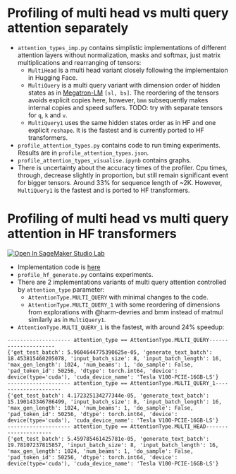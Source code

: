 # Profiling of multi head vs multi query attention separately
- `attention_types_imp.py` contains simplistic implementations of different attention layers without normalization, masks and softmax, just matrix multiplications and rearranging of tensors:
    - `MultiHead` is a multi head variant closely following the implementaion in Hugging Face.
    - `MultiQuery` is a multi query variant with dimension order of hidden states as in [Megatron-LM](https://github.com/NVIDIA/Megatron-LM) `[sl, bs]`. The reordering of the tensors avoids explicit copies here, however, `bmm` subsequently makes internal copies and  speed suffers. TODO: try with separate tensors for `q`, `k` and `v`.
    - `MultiQuery1` uses the same hidden states order as in HF and one explicit `reshape`. It is the fastest and  is currently ported to HF transformers.
- `profile_attention_types.py` contains code to run timing experiments. Results are in `profile_attention_types.json`.
- `profile_attention_types_visualise.ipynb` contains graphs.
- There is uncertainty about the accuracy times of the profiler. Cpu times, through, decrease slightly in proportion, but still remain significant event for bigger tensors. Around 33% for sequence length of ~2K. However, `MultiQuery1` is the fastest and is ported to HF transformers.

# Profiling of multi head vs multi query attention in HF transformers

[![Open In SageMaker Studio Lab](https://studiolab.sagemaker.aws/studiolab.svg)](https://studiolab.sagemaker.aws/import/github/ocramz/bigcode-analysis/blob/sagemaker/profile_mqa.ipynb)

- Implementation code is [here](https://github.com/bigcode-project/transformers/tree/multi_query)
- `profile_hf_generate.py` contains experiments.
- There are 2 implementations variants of multi query attention controlled by `attention_type` parameter:
    - `AttentionType.MULTI_QUERY` with minimal changes to the code.
    - `AttentionType.MULTI_QUERY_1` with some reordering of dimensions from explorations with @harm-devries and bmm instead of matmul similarly as in `MultiQuery1`.
- `AttentionType.MULTI_QUERY_1` is the fastest, with around 24% speedup:
```
-------------------- attention_type == AttentionType.MULTI_QUERY---------------------
{'get_test_batch': 5.9604644775390625e-05, 'generate_text_batch': 18.453815460205078, 'input_batch_size': 8, 'input_batch_length': 16, 'max_gen_length': 1024, 'num_beams': 1, 'do_sample': False, 'pad_token_id': 50256, 'dtype': torch.int64, 'device': device(type='cuda'), 'cuda_device_name': 'Tesla V100-PCIE-16GB-LS'}
-------------------- attention_type == AttentionType.MULTI_QUERY_1---------------------
{'get_test_batch': 4.172325134277344e-05, 'generate_text_batch': 15.190143346786499, 'input_batch_size': 8, 'input_batch_length': 16, 'max_gen_length': 1024, 'num_beams': 1, 'do_sample': False, 'pad_token_id': 50256, 'dtype': torch.int64, 'device': device(type='cuda'), 'cuda_device_name': 'Tesla V100-PCIE-16GB-LS'}
-------------------- attention_type == AttentionType.MULTI_HEAD---------------------
{'get_test_batch': 5.459785461425781e-05, 'generate_text_batch': 19.78107237815857, 'input_batch_size': 8, 'input_batch_length': 16, 'max_gen_length': 1024, 'num_beams': 1, 'do_sample': False, 'pad_token_id': 50256, 'dtype': torch.int64, 'device': device(type='cuda'), 'cuda_device_name': 'Tesla V100-PCIE-16GB-LS'}
```
